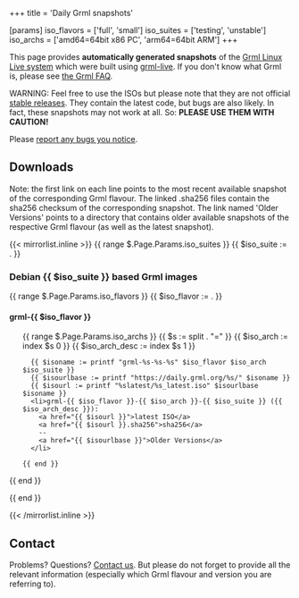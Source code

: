 +++
title = 'Daily Grml snapshots'

[params]
iso_flavors = ['full', 'small']
iso_suites = ['testing', 'unstable']
iso_archs = ['amd64=64bit x86 PC', 'arm64=64bit ARM']
+++

This page provides <strong>automatically generated snapshots</strong> of the <a href="/">Grml Linux Live system</a> which were built using <a href="/grml-live/">grml-live</a>.
If you don't know what Grml is, please see <a href="/faq/">the Grml FAQ</a>.

WARNING: Feel free to use the ISOs but please note that they are not official <a href="/download/">stable releases</a>.
They contain the latest code, but bugs are also likely.
In fact, these snapshots may not work at all.
So: <strong>PLEASE USE THEM WITH CAUTION!</strong>

Please <a href="/bugs/">report any bugs you notice</a>.

## Downloads

Note: the first link on each line points to the most recent available snapshot of the corresponding Grml flavour.
The linked .sha256 files contain the sha256 checksum of the corresponding snapshot.
The link named 'Older Versions' points to a directory that contains older available snapshots of the respective Grml flavour (as well as the latest snapshot).

{{< mirrorlist.inline >}}
{{ range $.Page.Params.iso_suites }}
  {{ $iso_suite := . }}
<h3>Debian {{ $iso_suite }} based Grml images</h3>

{{ range $.Page.Params.iso_flavors }}
  {{ $iso_flavor := . }}
<h4>grml-{{ $iso_flavor }}</h4>

<ul>
    {{ range $.Page.Params.iso_archs }}
      {{ $s := split . "=" }}
      {{ $iso_arch := index $s 0 }}
      {{ $iso_arch_desc := index $s 1 }}

      {{ $isoname := printf "grml-%s-%s-%s" $iso_flavor $iso_arch $iso_suite }}
      {{ $isourlbase := printf "https://daily.grml.org/%s/" $isoname }}
      {{ $isourl := printf "%slatest/%s_latest.iso" $isourlbase $isoname }}
      <li>grml-{{ $iso_flavor }}-{{ $iso_arch }}-{{ $iso_suite }} ({{ $iso_arch_desc }}):
        <a href="{{ $isourl }}">latest ISO</a>
        <a href="{{ $isourl }}.sha256">sha256</a>
        --
        <a href="{{ $isourlbase }}">Older Versions</a>
      </li>

    {{ end }}
</ul>

{{ end }}

{{ end }}

{{< /mirrorlist.inline >}}


## Contact

Problems? Questions? <a href="/contact/">Contact us</a>.
But please do not forget to provide all the relevant information (especially which Grml flavour and version you are referring to).
